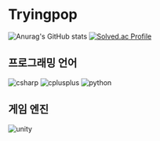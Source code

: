 # Tryingpop

<!--
[![Hits](https://hits.seeyoufarm.com/api/count/incr/badge.svg?url=https%3A%2F%2Fgithub.com%2FTryingPop&count_bg=%2379C83D&title_bg=%23555555&icon=&icon_color=%23E7E7E7&title=hits&edge_flat=false)](https://hits.seeyoufarm.com)
-->
![Anurag's GitHub stats](https://github-readme-stats.vercel.app/api?username=tryingpop&hide=contribs,prs)
[![Solved.ac Profile](http://mazassumnida.wtf/api/v2/generate_badge?boj=aw9898)](https://solved.ac/aw9898/)

## 프로그래밍 언어
![csharp](https://img.shields.io/badge/csharp-512BD4.svg?&style=for-the-badge&logo=csharp&logoColor=white)
![cplusplus](https://img.shields.io/badge/C++-00599C.svg?&style=for-the-badge&logo=cplusplus&logoColor=white)
![python](https://img.shields.io/badge/python-3776AB.svg?&style=for-the-badge&logo=python&logoColor=white)

## 게임 엔진
![unity](https://img.shields.io/badge/unity-000000.svg?&style=for-the-badge&logo=unity&logoColor=white)
